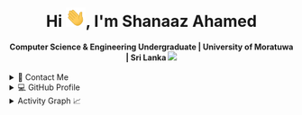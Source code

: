 <div align="center">
<h1 align="center">Hi <img width="35" src="https://github.com/ShanaazAhamed/ShanaazAhamed/blob/main/img/waving.gif">, I'm Shanaaz Ahamed</h1>
<h4 align="center">Computer Science & Engineering Undergraduate | University of Moratuwa | Sri Lanka <img src ="https://user-images.githubusercontent.com/77115237/190556825-ff01bd2f-ffd3-4b49-a88c-9e44f646aa5c.png" width="20px" height = "auto">  </h4>
</div>
<!--
<div align="center">
  <a href="https://github.com/ShanaazAhamed">
  <img  src="https://github.com/ShanaazAhamed/ShanaazAhamed/blob/main/img/snake.svg"
       alt="snake" /></a>
</div>
-->
<details>
  <summary>📱 Contact Me</summary>
<div>
  <samp>
    <h3 align="center">you can reach me by 😎</h3>
    <p align="center">
      <br/>
      <a href="https://www.linkedin.com/in/shanaazahamed/" target="blank"><img align="center"
         src="https://img.shields.io/badge/linkedin-%231DA1F2.svg?style=for-the-badge&logo=linkedin&logoColor=white"
         alt="Shanaaz" height="30" target="blank"/></a>
      <a href="mailto:shanaaz.19@cse.mrt.ac.lk" target="blank"><img align="center"
         src="https://img.shields.io/badge/gmail-EA4335.svg?style=for-the-badge&logo=gmail&logoColor=white"
         alt="Shanaaz" height="30"/></a>
    </p>

  </samp>
</div>
</details>

<details> 
  <summary>💻 GitHub Profile</summary>
  <div>
    <h3 align="center">Github 📊</h3>
      <br/>
        <p align="center">
          <a href="https://github.com/ShanaazAhamed/">
          <img src="https://github-readme-stats.vercel.app/api/top-langs/?username=ShanaazAhamed&langs_count=6&theme=gruvbox&layout=compact&hide_border=true" alt="Shanaaz Ahamed :: Top Langs" /></a>
        </p>
        <p align="center">
          <a href="https://github.com/ShanaazAhamed/">
          <img width="49.5%" src="https://github-readme-stats.vercel.app/api?username=ShanaazAhamed&show_icons=true&theme=gruvbox&hide_border=true" />
          <img width="49.5%" src="https://github-readme-streak-stats.herokuapp.com/?user=ShanaazAhamed&theme=gruvbox&hide_border=true" />
          </a>
       </p>
     <br>
  </div>    
</details>

<details>
  <summary>Activity Graph 📈</summary>
  <br/>
  <h2 align="center"> my current activity </h2>
<a href="https://github.com/ashutosh00710/github-readme-activity-graph"><img alt="Shanaaz Ahamed's Activity Graph" src="https://activity-graph.herokuapp.com/graph/?username=ShanaazAhamed&bg_color=000&color=fff&line=00E676&point=fff&hide_border=true" /></a>
</details>

